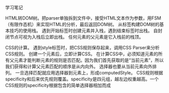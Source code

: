 学习笔记

HTML转DOM树。把parser单独拆到文件中，接受HTML文本作为参数，用FSM（有限作态机）来实现HTML的分析，最后返回DOM树。
从标签构建DOM树的基本技巧的使用栈。
遇到开始标签时创建元素并入栈，遇到结束标签时出栈。
自封闭节点可视为入栈后立即出栈。
任何元素的父元素是它入栈前的栈顶。

CSS的计算。
遇到style标签时，把CSS规则保存起来，调用CSS Parser来分析CSS规则。
创建一个元素后，立即计算CSS。
在计算CSS中，必须知道元素的所有父元素才能判断元素的规则是否匹配。因为我们首先获取的是“当前元素”，所以我们获得和计算父元素匹配的顺序是从内向外。
选择器也要从当前元素向外排列。
一旦选择匹配就应用选择器到元素上，形成computedStyle。
CSS规则根据specificity和后来优先规则覆盖。specificity是四元组，越左边权重越高。一个CSS规则的specificity根据包含的简单选择器相加而成